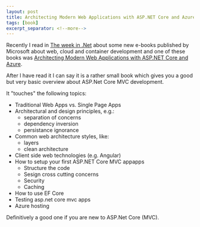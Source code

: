 ```yaml
---
layout: post
title: Architecting Modern Web Applications with ASP.NET Core and Azure
tags: [book]
excerpt_separator: <!--more-->
---
```


Recently I read in [The week in .Net](https://blogs.msdn.microsoft.com/dotnet/tag/week-in-net/) about some new e-books published by Microsoft 
about web, cloud and container development and one of these books was
[Architecting Modern Web Applications with ASP.NET Core and Azure](https://www.microsoft.com/net/download/thank-you/aspnet-ebook).

After I have read it I can say it is a rather small book which gives you a good but very basic overview about ASP.Net Core MVC development.
<!--more-->
It "touches" the following topics:

- Traditional Web Apps vs. Single Page Apps
- Architectural and design principles, e.g.:
  - separation of concerns
  - dependency inversion
  - persistance ignorance
- Common web architecture styles, like:
  - layers
  - clean architecture 
- Client side web technologies (e.g. Angular)
- How to setup your first ASP.NET Core MVC appapps
  - Structure the code
  - Sesign cross cutting concerns
  - Security
  - Caching
- How to use EF Core
- Testing asp.net core mvc apps
- Azure hosting

Definitively a good one if you are new to ASP.Net Core (MVC).
